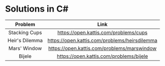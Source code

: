 # Solutions in C#

|Problem|Link|
|:-----:|:---:|
|Stacking Cups|https://open.kattis.com/problems/cups|
|Heir's Dilemma|https://open.kattis.com/problems/heirsdilemma|
|Mars' Window|https://open.kattis.com/problems/marswindow|
|Bijele|https://open.kattis.com/problems/bijele|
